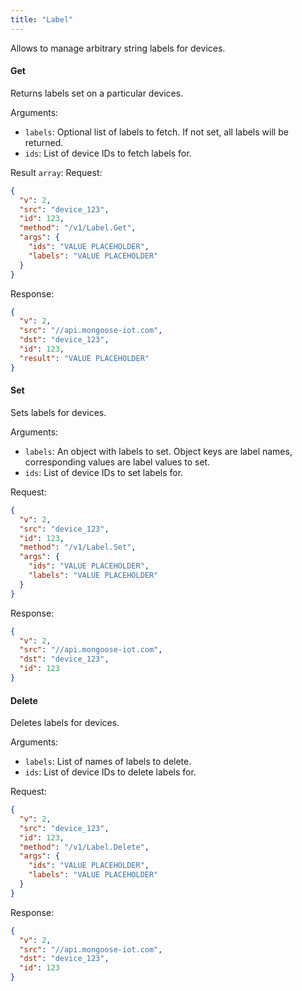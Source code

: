 ```yaml
---
title: "Label"
---
```


Allows to manage arbitrary string labels for devices.

#### Get
Returns labels set on a particular devices.

Arguments:
- `labels`: Optional list of labels to fetch. If not set, all labels will be returned.
- `ids`: List of device IDs to fetch labels for.

Result `array`: 
Request:
```json
{
  "v": 2,
  "src": "device_123",
  "id": 123,
  "method": "/v1/Label.Get",
  "args": {
    "ids": "VALUE PLACEHOLDER",
    "labels": "VALUE PLACEHOLDER"
  }
}

```

Response:
```json
{
  "v": 2,
  "src": "//api.mongoose-iot.com",
  "dst": "device_123",
  "id": 123,
  "result": "VALUE PLACEHOLDER"
}

```

#### Set
Sets labels for devices.

Arguments:
- `labels`: An object with labels to set. Object keys are label names, corresponding values are label values to set.
- `ids`: List of device IDs to set labels for.

Request:
```json
{
  "v": 2,
  "src": "device_123",
  "id": 123,
  "method": "/v1/Label.Set",
  "args": {
    "ids": "VALUE PLACEHOLDER",
    "labels": "VALUE PLACEHOLDER"
  }
}

```

Response:
```json
{
  "v": 2,
  "src": "//api.mongoose-iot.com",
  "dst": "device_123",
  "id": 123
}

```

#### Delete
Deletes labels for devices.

Arguments:
- `labels`: List of names of labels to delete.
- `ids`: List of device IDs to delete labels for.

Request:
```json
{
  "v": 2,
  "src": "device_123",
  "id": 123,
  "method": "/v1/Label.Delete",
  "args": {
    "ids": "VALUE PLACEHOLDER",
    "labels": "VALUE PLACEHOLDER"
  }
}

```

Response:
```json
{
  "v": 2,
  "src": "//api.mongoose-iot.com",
  "dst": "device_123",
  "id": 123
}

```


